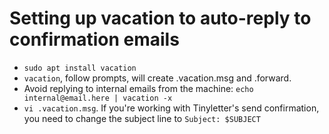 # Setting up vacation to auto-reply to confirmation emails

- `sudo apt install vacation`
- `vacation`, follow prompts, will create .vacation.msg and .forward.
- Avoid replying to internal emails from the machine: `echo internal@email.here | vacation -x`
- `vi .vacation.msg`. If you're working with Tinyletter's send confirmation, you need to change the subject line to `Subject: $SUBJECT`

